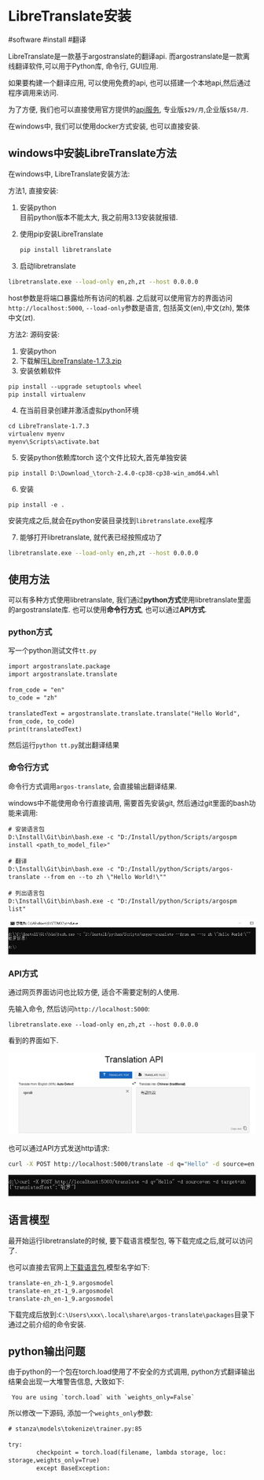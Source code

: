# LibreTranslate安装

#software #install #翻译



LibreTranslate是一款基于argostranslate的翻译api. 而argostranslate是一款离线翻译软件,可以用于Python库, 命令行, GUI应用. 

如果要构建一个翻译应用, 可以使用免费的api, 也可以搭建一个本地api,然后通过程序调用来访问.

为了方便, 我们也可以直接使用官方提供的[api服务](https://portal.libretranslate.com/), 专业版`$29/月`,企业版`$58/月`.

在windows中, 我们可以使用docker方式安装, 也可以直接安装. 



## windows中安装LibreTranslate方法

在windows中, LibreTranslate安装方法:

方法1, 直接安装:

1. 安装python  
   目前python版本不能太大, 我之前用3.13安装就报错.

2. 使用pip安装LibreTranslate  

   ```sh
   pip install libretranslate
   ```

3. 启动libretranslate

```sh
libretranslate.exe --load-only en,zh,zt --host 0.0.0.0
```

host参数是将端口暴露给所有访问的机器. 之后就可以使用官方的界面访问`http://localhost:5000`, `--load-only`参数是语言, 包括英文(en),中文(zh), 繁体中文(zt). 



方法2: 源码安装:  

1. 安装python
2. 下载解压[LibreTranslate-1.7.3.zip](https://github.com/LibreTranslate/LibreTranslate/archive/refs/tags/v1.7.3.zip)
3. 安装依赖软件

```
pip install --upgrade setuptools wheel
pip install virtualenv
```

4. 在当前目录创建并激活虚拟python环境

```
cd LibreTranslate-1.7.3
virtualenv myenv
myenv\Scripts\activate.bat 
```

5. 安装python依赖库torch
   这个文件比较大,首先单独安装

```
pip install D:\Download_\torch-2.4.0-cp38-cp38-win_amd64.whl
```

6. 安装

```
pip install -e .
```

安装完成之后,就会在python安装目录找到`libretranslate.exe`程序

7. 能够打开libretranslate, 就代表已经按照成功了

```sh
libretranslate.exe --load-only en,zh,zt --host 0.0.0.0
```



## 使用方法

可以有多种方式使用libretranslate, 我们通过**python方式**使用libretranslate里面的argostranslate库. 也可以使用**命令行方式**, 也可以通过**API方式**. 



### python方式

写一个python测试文件`tt.py`

```
import argostranslate.package
import argostranslate.translate

from_code = "en"
to_code = "zh"

translatedText = argostranslate.translate.translate("Hello World", from_code, to_code)
print(translatedText)
```

然后运行`python tt.py`就出翻译结果

### 命令行方式

命令行方式调用`argos-translate`, 会直接输出翻译结果.

windows中不能使用命令行直接调用, 需要首先安装git, 然后通过git里面的bash功能来调用:

```
# 安装语言包
D:\Install\Git\bin\bash.exe -c "D:/Install/python/Scripts/argospm install <path_to_model_file>"

# 翻译
D:\Install\Git\bin\bash.exe -c "D:/Install/python/Scripts/argos-translate --from en --to zh \"Hello World!\""

# 列出语言包
D:\Install\Git\bin\bash.exe -c "D:/Install/python/Scripts/argospm list"
```

![](argotranslate安装-命令行调用.PNG)



### API方式

通过网页界面访问也比较方便, 适合不需要定制的人使用.

先输入命令, 然后访问`http://localhost:5000`:

```
libretranslate.exe --load-only en,zh,zt --host 0.0.0.0
```

看到的界面如下.

![](argotranslate安装-界面.PNG)

也可以通过API方式发送http请求:

```sh
curl -X POST http://localhost:5000/translate -d q="Hello" -d source=en -d target=zh
```

![](argotranslate安装-api使用.PNG)



## 语言模型



最开始运行libretranslate的时候, 要下载语言模型包, 等下载完成之后,就可以访问了.

也可以直接去官网上[下载语言包](https://www.argosopentech.com/argospm/index/),模型名字如下:

```
translate-en_zh-1_9.argosmodel
translate-en_zt-1_9.argosmodel
translate-zh_en-1_9.argosmodel
```

下载完成后放到:`C:\Users\xxx\.local\share\argos-translate\packages`目录下通过之前介绍的命令安装.



## python输出问题

由于python的一个包在torch.load使用了不安全的方式调用, python方式翻译输出结果会出现一大堆警告信息, 大致如下:

```
 You are using `torch.load` with `weights_only=False`
```

所以修改一下源码, 添加一个`weights_only`参数:

```
# stanza\models\tokenize\trainer.py:85

try:
        checkpoint = torch.load(filename, lambda storage, loc: storage,weights_only=True)
        except BaseException:

```







